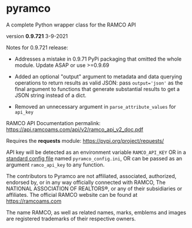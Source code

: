 # pyramco
A complete Python wrapper class for the RAMCO API


version **0.9.721**
3-9-2021


Notes for 0.9.721 release: 

- Addresses a mistake in 0.9.71 PyPi packaging that omitted the whole module. Update ASAP or use >=0.9.69
- Added an optional "output" argument to metadata and data querying operations to return results as valid JSON: pass `output='json'` as the final argument to functions that generate substantial results to get a JSON string instead of a dict.

- Removed an unnecessary argument in `parse_attribute_values` for `api_key`


RAMCO API Documentation permalink:
<https://api.ramcoams.com/api/v2/ramco_api_v2_doc.pdf>


Requires the **requests** module:
<https://pypi.org/project/requests/>


API key will be detected as an environment variable `RAMCO_API_KEY` OR in a <a href="https://docs.python.org/3/library/configparser.html">standard config file</a> named `pyramco_config.ini`, OR can be passed as an argument `ramco_api_key` to any function.




The contributors to Pyramco are not affiliated, associated, authorized, endorsed by, or in any way officially connected with RAMCO, The NATIONAL ASSOCIATION OF REALTORS®, or any of their subsidiaries or affiliates. The official RAMCO website can be found at https://ramcoams.com 

The name RAMCO, as well as related names, marks, emblems and images are registered trademarks of their respective owners.
